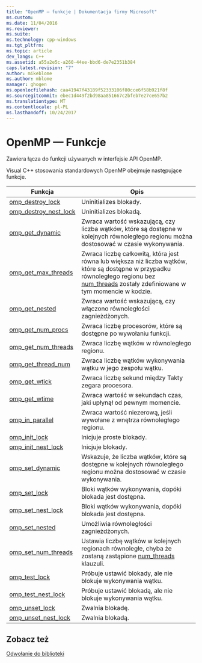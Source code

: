 ```yaml
---
title: "OpenMP — funkcje | Dokumentacja firmy Microsoft"
ms.custom: 
ms.date: 11/04/2016
ms.reviewer: 
ms.suite: 
ms.technology: cpp-windows
ms.tgt_pltfrm: 
ms.topic: article
dev_langs: C++
ms.assetid: a55a2e5c-a260-44ee-bbd6-de7e2351b384
caps.latest.revision: "7"
author: mikeblome
ms.author: mblome
manager: ghogen
ms.openlocfilehash: caa41947f43189f52333106f80cce6f58b921f8f
ms.sourcegitcommit: ebec1d449f2bd98aa851667c2bfeb7e27ce657b2
ms.translationtype: MT
ms.contentlocale: pl-PL
ms.lasthandoff: 10/24/2017
---
```

# <a name="openmp-functions"></a>OpenMP — Funkcje
Zawiera łącza do funkcji używanych w interfejsie API OpenMP.  
  
 Visual C++ stosowania standardowych OpenMP obejmuje następujące funkcje.  
  
|Funkcja|Opis|  
|--------------|-----------------|  
|[omp_destroy_lock](../../../parallel/openmp/reference/omp-destroy-lock.md)|Uninitializes blokady.|  
|[omp_destroy_nest_lock](../../../parallel/openmp/reference/omp-destroy-nest-lock.md)|Uninitializes blokadą.|  
|[omp_get_dynamic](../../../parallel/openmp/reference/omp-get-dynamic.md)|Zwraca wartość wskazującą, czy liczba wątków, które są dostępne w kolejnych równoległego regionu można dostosować w czasie wykonywania.|  
|[omp_get_max_threads](../../../parallel/openmp/reference/omp-get-max-threads.md)|Zwraca liczbę całkowitą, która jest równa lub większa niż liczba wątków, które są dostępne w przypadku równoległego regionu bez [num_threads](../../../parallel/openmp/reference/num-threads.md) zostały zdefiniowane w tym momencie w kodzie.|  
|[omp_get_nested](../../../parallel/openmp/reference/omp-get-nested.md)|Zwraca wartość wskazującą, czy włączono równoległości zagnieżdżonych.|  
|[omp_get_num_procs](../../../parallel/openmp/reference/omp-get-num-procs.md)|Zwraca liczbę procesorów, które są dostępne po wywołaniu funkcji.|  
|[omp_get_num_threads](../../../parallel/openmp/reference/omp-get-num-threads.md)|Zwraca liczbę wątków w równoległego regionu.|  
|[omp_get_thread_num](../../../parallel/openmp/reference/omp-get-thread-num.md)|Zwraca liczbę wątków wykonywania wątku w jego zespołu wątku.|  
|[omp_get_wtick](../../../parallel/openmp/reference/omp-get-wtick.md)|Zwraca liczbę sekund między Takty zegara procesora.|  
|[omp_get_wtime](../../../parallel/openmp/reference/omp-get-wtime.md)|Zwraca wartość w sekundach czas, jaki upłynął od pewnym momencie.|  
|[omp_in_parallel](../../../parallel/openmp/reference/omp-in-parallel.md)|Zwraca wartość niezerową, jeśli wywołane z wnętrza równoległego regionu.|  
|[omp_init_lock](../../../parallel/openmp/reference/omp-init-lock.md)|Inicjuje proste blokady.|  
|[omp_init_nest_lock](../../../parallel/openmp/reference/omp-init-nest-lock.md)|Inicjuje blokady.|  
|[omp_set_dynamic](../../../parallel/openmp/reference/omp-set-dynamic.md)|Wskazuje, że liczba wątków, które są dostępne w kolejnych równoległego regionu można dostosować w czasie wykonywania.|  
|[omp_set_lock](../../../parallel/openmp/reference/omp-set-lock.md)|Bloki wątków wykonywania, dopóki blokada jest dostępna.|  
|[omp_set_nest_lock](../../../parallel/openmp/reference/omp-set-nest-lock.md)|Bloki wątków wykonywania, dopóki blokada jest dostępna.|  
|[omp_set_nested](../../../parallel/openmp/reference/omp-set-nested.md)|Umożliwia równoległości zagnieżdżonych.|  
|[omp_set_num_threads](../../../parallel/openmp/reference/omp-set-num-threads.md)|Ustawia liczbę wątków w kolejnych regionach równoległe, chyba że zostaną zastąpione [num_threads](../../../parallel/openmp/reference/num-threads.md) klauzuli.|  
|[omp_test_lock](../../../parallel/openmp/reference/omp-test-lock.md)|Próbuje ustawić blokady, ale nie blokuje wykonywania wątku.|  
|[omp_test_nest_lock](../../../parallel/openmp/reference/omp-test-nest-lock.md)|Próbuje ustawić blokadą, ale nie blokuje wykonywania wątku.|  
|[omp_unset_lock](../../../parallel/openmp/reference/omp-unset-lock.md)|Zwalnia blokadę.|  
|[omp_unset_nest_lock](../../../parallel/openmp/reference/omp-unset-nest-lock.md)|Zwalnia blokadą.|  
  
## <a name="see-also"></a>Zobacz też  
 [Odwołanie do biblioteki](../../../parallel/openmp/reference/openmp-library-reference.md)